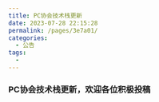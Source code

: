 ```yaml
---
title: PC协会技术栈更新
date: 2023-07-28 22:15:28
permalink: /pages/3e7a01/
categories:
  - 公告
tags:
  - 
---
```

### PC协会技术栈更新，欢迎各位积极投稿